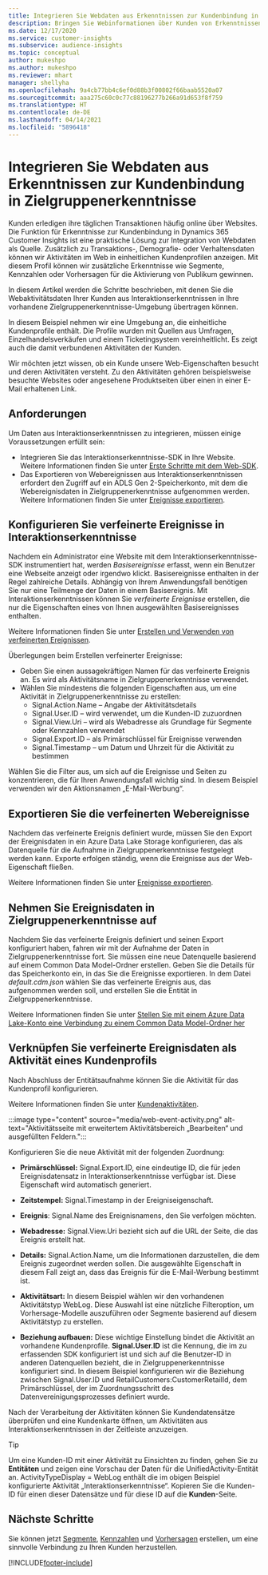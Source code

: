 ```yaml
---
title: Integrieren Sie Webdaten aus Erkenntnissen zur Kundenbindung in Zielgruppenerkenntnisse
description: Bringen Sie Webinformationen über Kunden von Erkenntnissen zur Kundenbindung zu Zielgruppenerkenntnissen.
ms.date: 12/17/2020
ms.service: customer-insights
ms.subservice: audience-insights
ms.topic: conceptual
author: mukeshpo
ms.author: mukeshpo
ms.reviewer: mhart
manager: shellyha
ms.openlocfilehash: 9a4cb77bb4c6ef0d88b3f00802f66baab5520a07
ms.sourcegitcommit: aaa275c60c0c77c88196277b266a91d653f8f759
ms.translationtype: HT
ms.contentlocale: de-DE
ms.lasthandoff: 04/14/2021
ms.locfileid: "5896418"
---
```

# <a name="integrate-web-data-from-engagement-insights-with-audience-insights"></a>Integrieren Sie Webdaten aus Erkenntnissen zur Kundenbindung in Zielgruppenerkenntnisse

Kunden erledigen ihre täglichen Transaktionen häufig online über Websites. Die Funktion für Erkenntnisse zur Kundenbindung in Dynamics 365 Customer Insights ist eine praktische Lösung zur Integration von Webdaten als Quelle. Zusätzlich zu Transaktions-, Demografie- oder Verhaltensdaten können wir Aktivitäten im Web in einheitlichen Kundenprofilen anzeigen. Mit diesem Profil können wir zusätzliche Erkenntnisse wie Segmente, Kennzahlen oder Vorhersagen für die Aktivierung von Publikum gewinnen.

In diesem Artikel werden die Schritte beschrieben, mit denen Sie die Webaktivitätsdaten Ihrer Kunden aus Interaktionserkenntnissen in Ihre vorhandene Zielgruppenerkenntnisse-Umgebung übertragen können.

In diesem Beispiel nehmen wir eine Umgebung an, die einheitliche Kundenprofile enthält. Die Profile wurden mit Quellen aus Umfragen, Einzelhandelsverkäufen und einem Ticketingsystem vereinheitlicht. Es zeigt auch die damit verbundenen Aktivitäten der Kunden. 

Wir möchten jetzt wissen, ob ein Kunde unsere Web-Eigenschaften besucht und deren Aktivitäten versteht. Zu den Aktivitäten gehören beispielsweise besuchte Websites oder angesehene Produktseiten über einen in einer E-Mail erhaltenen Link.

## <a name="prerequisites"></a>Anforderungen

Um Daten aus Interaktionserkenntnissen zu integrieren, müssen einige Voraussetzungen erfüllt sein: 

- Integrieren Sie das Interaktionserkenntnisse-SDK in Ihre Website. Weitere Informationen finden Sie unter [Erste Schritte mit dem Web-SDK](../engagement-insights/instrument-website.md).
- Das Exportieren von Webereignissen aus Interaktionserkenntnissen erfordert den Zugriff auf ein ADLS Gen 2-Speicherkonto, mit dem die Webereignisdaten in Zielgruppenerkenntnisse aufgenommen werden. Weitere Informationen finden Sie unter [Ereignisse exportieren](../engagement-insights/export-events.md).

## <a name="configure-refined-events-in-engagement-insights"></a>Konfigurieren Sie verfeinerte Ereignisse in Interaktionserkenntnisse

Nachdem ein Administrator eine Website mit dem Interaktionserkenntnisse-SDK instrumentiert hat, werden *Basisereignisse* erfasst, wenn ein Benutzer eine Webseite anzeigt oder irgendwo klickt. Basisereignisse enthalten in der Regel zahlreiche Details. Abhängig von Ihrem Anwendungsfall benötigen Sie nur eine Teilmenge der Daten in einem Basisereignis. Mit Interaktionserkenntnissen können Sie *verfeinerte Ereignisse* erstellen, die nur die Eigenschaften eines von Ihnen ausgewählten Basisereignisses enthalten.     

Weitere Informationen finden Sie unter [Erstellen und Verwenden von verfeinerten Ereignissen](../engagement-insights/refined-events.md).

Überlegungen beim Erstellen verfeinerter Ereignisse: 

- Geben Sie einen aussagekräftigen Namen für das verfeinerte Ereignis an. Es wird als Aktivitätsname in Zielgruppenerkenntnisse verwendet.
- Wählen Sie mindestens die folgenden Eigenschaften aus, um eine Aktivität in Zielgruppenerkenntnisse zu erstellen: 
    - Signal.Action.Name – Angabe der Aktivitätsdetails
    - Signal.User.ID – wird verwendet, um die Kunden-ID zuzuordnen
    - Signal.View.Uri – wird als Webadresse als Grundlage für Segmente oder Kennzahlen verwendet
    - Signal.Export.ID – als Primärschlüssel für Ereignisse verwenden
    - Signal.Timestamp – um Datum und Uhrzeit für die Aktivität zu bestimmen

Wählen Sie die Filter aus, um sich auf die Ereignisse und Seiten zu konzentrieren, die für Ihren Anwendungsfall wichtig sind. In diesem Beispiel verwenden wir den Aktionsnamen „E-Mail-Werbung“.

## <a name="export-the-refined-web-events"></a>Exportieren Sie die verfeinerten Webereignisse 

Nachdem das verfeinerte Ereignis definiert wurde, müssen Sie den Export der Ereignisdaten in ein Azure Data Lake Storage konfigurieren, das als Datenquelle für die Aufnahme in Zielgruppenerkenntnisse festgelegt werden kann. Exporte erfolgen ständig, wenn die Ereignisse aus der Web-Eigenschaft fließen.

Weitere Informationen finden Sie unter [Ereignisse exportieren](../engagement-insights/export-events.md).

## <a name="ingest-event-data-to-audience-insights"></a>Nehmen Sie Ereignisdaten in Zielgruppenerkenntnisse auf

Nachdem Sie das verfeinerte Ereignis definiert und seinen Export konfiguriert haben, fahren wir mit der Aufnahme der Daten in Zielgruppenerkenntnisse fort. Sie müssen eine neue Datenquelle basierend auf einem Common Data Model-Ordner erstellen. Geben Sie die Details für das Speicherkonto ein, in das Sie die Ereignisse exportieren. In dem Datei *default.cdm.json* wählen Sie das verfeinerte Ereignis aus, das aufgenommen werden soll, und erstellen Sie die Entität in Zielgruppenerkenntnisse.

Weitere Informationen finden Sie unter [Stellen Sie mit einem Azure Data Lake-Konto eine Verbindung zu einem Common Data Model-Ordner her](connect-common-data-model.md)


## <a name="relate-refined-event-data-as-an-activity-of-a-customer-profile"></a>Verknüpfen Sie verfeinerte Ereignisdaten als Aktivität eines Kundenprofils

Nach Abschluss der Entitätsaufnahme können Sie die Aktivität für das Kundenprofil konfigurieren.

Weitere Informationen finden Sie unter [Kundenaktivitäten](activities.md).

:::image type="content" source="media/web-event-activity.png" alt-text="Aktivitätsseite mit erweitertem Aktivitätsbereich „Bearbeiten“ und ausgefüllten Feldern.":::

Konfigurieren Sie die neue Aktivität mit der folgenden Zuordnung: 

- **Primärschlüssel:** Signal.Export.ID, eine eindeutige ID, die für jeden Ereignisdatensatz in Interaktionserkenntnisse verfügbar ist. Diese Eigenschaft wird automatisch generiert.

- **Zeitstempel:** Signal.Timestamp in der Ereigniseigenschaft.

- **Ereignis**: Signal.Name des Ereignisnamens, den Sie verfolgen möchten.

- **Webadresse:** Signal.View.Uri bezieht sich auf die URL der Seite, die das Ereignis erstellt hat.

- **Details:** Signal.Action.Name, um die Informationen darzustellen, die dem Ereignis zugeordnet werden sollen. Die ausgewählte Eigenschaft in diesem Fall zeigt an, dass das Ereignis für die E-Mail-Werbung bestimmt ist.

- **Aktivitätsart:** In diesem Beispiel wählen wir den vorhandenen Aktivitätstyp WebLog. Diese Auswahl ist eine nützliche Filteroption, um Vorhersage-Modelle auszuführen oder Segmente basierend auf diesem Aktivitätstyp zu erstellen.

- **Beziehung aufbauen:** Diese wichtige Einstellung bindet die Aktivität an vorhandene Kundenprofile. **Signal.User.ID** ist die Kennung, die im zu erfassenden SDK konfiguriert ist und sich auf die Benutzer-ID in anderen Datenquellen bezieht, die in Zielgruppenerkenntnisse konfiguriert sind. In diesem Beispiel konfigurieren wir die Beziehung zwischen Signal.User.ID und RetailCustomers:CustomerRetailId, dem Primärschlüssel, der im Zuordnungsschritt des Datenvereinigungsprozesses definiert wurde.


Nach der Verarbeitung der Aktivitäten können Sie Kundendatensätze überprüfen und eine Kundenkarte öffnen, um Aktivitäten aus Interaktionserkenntnissen in der Zeitleiste anzuzeigen. 

> [!TIP]
> Um eine Kunden-ID mit einer Aktivität zu Einsichten zu finden, gehen Sie zu **Entitäten** und zeigen eine Vorschau der Daten für die UnifiedActivity-Entität an. ActivityTypeDisplay = WebLog enthält die im obigen Beispiel konfigurierte Aktivität „Interaktionserkenntnisse“. Kopieren Sie die Kunden-ID für einen dieser Datensätze und für diese ID auf die **Kunden**-Seite.

## <a name="next-steps"></a>Nächste Schritte

Sie können jetzt [Segmente](segments.md), [Kennzahlen](measures.md) und [Vorhersagen](predictions.md) erstellen, um eine sinnvolle Verbindung zu Ihren Kunden herzustellen.


[!INCLUDE[footer-include](../includes/footer-banner.md)]